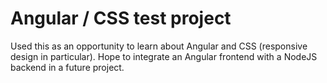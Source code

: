# Angular / CSS test project
Used this as an opportunity to learn about Angular and CSS (responsive design in particular). Hope to integrate an Angular frontend with a NodeJS backend in a future project.